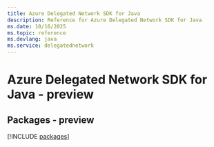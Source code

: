 ```yaml
---
title: Azure Delegated Network SDK for Java
description: Reference for Azure Delegated Network SDK for Java
ms.date: 10/16/2025
ms.topic: reference
ms.devlang: java
ms.service: delegatednetwork
---
```

# Azure Delegated Network SDK for Java - preview
## Packages - preview
[!INCLUDE [packages](delegated-network-index.md)]